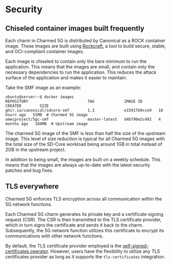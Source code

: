 # Security

## Chiseled container images built frequently

Each charm in Charmed 5G is distributed by Canonical as a ROCK container image. These images are built using [Rockcraft](https://canonical-rockcraft.readthedocs-hosted.com/en/latest/), a tool to build secure, stable, and OCI-compliant container images.

Each image is chiseled to contain only the bare minimum to run the application. This means that the images are small, and contain only the necessary dependencies to run the application. This reduces the attack surface of the application and makes it easier to maintain.

Take the SMF image as an example:

```console
ubuntu@server:~$ docker images
REPOSITORY                          TAG             IMAGE ID       CREATED        SIZE
ghcr.io/canonical/sdcore-smf        1.3             e15917b9cce9   18 hours ago   51MB  # Charmed 5G image
omecproject/5gc-smf                 master-latest   d4b790e2c492   4 months ago   104MB  # Upstream image
```

The charmed 5G image of the SMF is less than half the size of the upstream image. This level of size reduction is typical for all Charmed 5G images with the total size of the SD-Core workload being around 1GB in total instead of 2GB in the upstream project.

In addition to being small, the images are built on a weekly schedule. This means that the images are always up-to-date with the latest security patches and bug fixes.

## TLS everywhere

Charmed 5G enforces TLS encryption across all communication within the 5G network functions.

Each Charmed 5G charm generates its private key and a certificate signing request (CSR). The CSR is then transmitted to the TLS certificate provider, which in turn signs the certificate and sends it back to the charm. Subsequently, the 5G network function utilizes this certificate to encrypt its communications with other network functions.

By default, the TLS certificate provider employed is the [self-signed-certificates operator](https://charmhub.io/self-signed-certificates). However, users have the flexibility to utilize any TLS certificates provider as long as it supports the `tls-certificates` integration.
